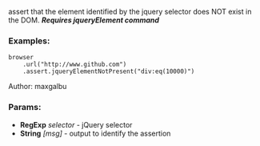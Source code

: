 

<!-- Start coffee/assertions/jqueryElementNotPresent.coffee -->

assert that the element identified by the jquery selector does NOT exist in the DOM.
***Requires jqueryElement command***
### Examples:

    browser
        .url("http://www.github.com")
        .assert.jqueryElementNotPresent("div:eq(10000)")

Author: maxgalbu

### Params:

* **RegExp** *selector* - jQuery selector
* **String** *[msg]* - output to identify the assertion

<!-- End coffee/assertions/jqueryElementNotPresent.coffee -->

